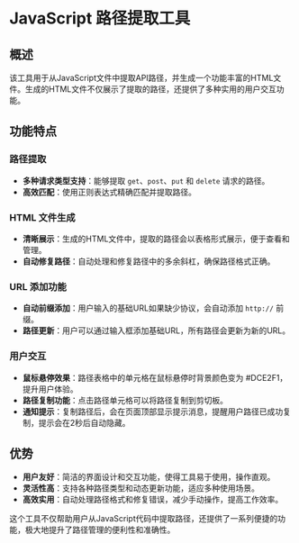# JavaScript 路径提取工具

## 概述

该工具用于从JavaScript文件中提取API路径，并生成一个功能丰富的HTML文件。生成的HTML文件不仅展示了提取的路径，还提供了多种实用的用户交互功能。

## 功能特点

### 路径提取

- **多种请求类型支持**：能够提取 `get`、`post`、`put` 和 `delete` 请求的路径。
- **高效匹配**：使用正则表达式精确匹配并提取路径。

### HTML 文件生成

- **清晰展示**：生成的HTML文件中，提取的路径会以表格形式展示，便于查看和管理。
- **自动修复路径**：自动处理和修复路径中的多余斜杠，确保路径格式正确。

### URL 添加功能

- **自动前缀添加**：用户输入的基础URL如果缺少协议，会自动添加 `http://` 前缀。
- **路径更新**：用户可以通过输入框添加基础URL，所有路径会更新为新的URL。

### 用户交互

- **鼠标悬停效果**：路径表格中的单元格在鼠标悬停时背景颜色变为 #DCE2F1，提升用户体验。
- **路径复制功能**：点击路径单元格可以将路径复制到剪切板。
- **通知提示**：复制路径后，会在页面顶部显示提示消息，提醒用户路径已成功复制，提示会在2秒后自动隐藏。



## 优势

- **用户友好**：简洁的界面设计和交互功能，使得工具易于使用，操作直观。
- **灵活性高**：支持各种路径类型和动态更新功能，适应多种使用场景。
- **高效实用**：自动处理路径格式和修复错误，减少手动操作，提高工作效率。

这个工具不仅帮助用户从JavaScript代码中提取路径，还提供了一系列便捷的功能，极大地提升了路径管理的便利性和准确性。

